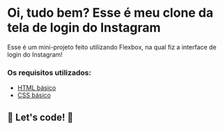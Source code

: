# Oi, tudo bem? Esse é meu clone da tela de login do Instagram 

Esse é um mini-projeto feito utilizando Flexbox, na qual fiz a interface de login do Instagram! 

### Os requisitos utilizados:

* [HTML básico](https://www.w3schools.com/html/)
* [CSS básico](https://developer.mozilla.org/pt-BR/docs/Web/CSS)

## 🚀 Let's code! 🚀
